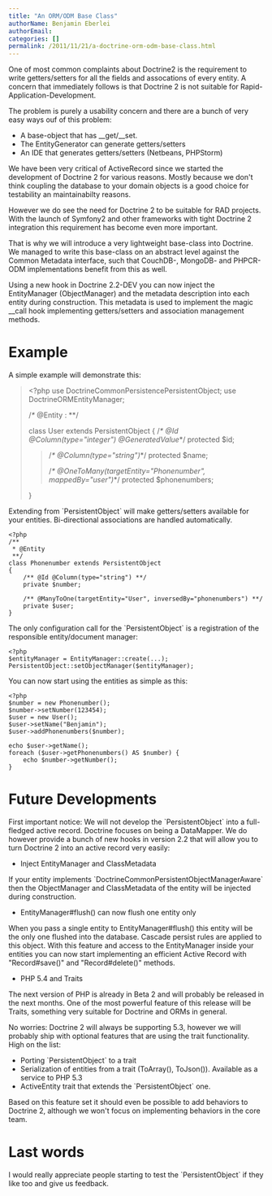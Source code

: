 ```yaml
---
title: "An ORM/ODM Base Class"
authorName: Benjamin Eberlei
authorEmail:
categories: []
permalink: /2011/11/21/a-doctrine-orm-odm-base-class.html
---
```

One of most common complaints about Doctrine2 is the requirement to
write getters/setters for all the fields and assocations of every
entity. A concern that immediately follows is that Doctrine 2 is not
suitable for Rapid-Application-Development.

The problem is purely a usability concern and there are a bunch of very
easy ways ouf of this problem:

-   A base-object that has \_\_get/\_\_set.
-   The EntityGenerator can generate getters/setters
-   An IDE that generates getters/setters (Netbeans, PHPStorm)

We have been very critical of ActiveRecord since we started the
development of Doctrine 2 for various reasons. Mostly because we don't
think coupling the database to your domain objects is a good choice for
testability an maintainabilty reasons.

However we do see the need for Doctrine 2 to be suitable for RAD
projects. With the launch of Symfony2 and other frameworks with tight
Doctrine 2 integration this requirement has become even more important.

That is why we will introduce a very lightweight base-class into
Doctrine. We managed to write this base-class on an abstract level
against the Common Metadata interface, such that CouchDB-, MongoDB- and
PHPCR-ODM implementations benefit from this as well.

Using a new hook in Doctrine 2.2-DEV you can now inject the
EntityManager (ObjectManager) and the metadata description into each
entity during construction. This metadata is used to implement the magic
\_\_call hook implementing getters/setters and association management
methods.

Example
=======

A simple example will demonstrate this:

> \<?php use DoctrineCommonPersistencePersistentObject; use
> DoctrineORMEntityManager;
>
> /*\** @Entity
> :   \*\*/
>
> class User extends PersistentObject { /*\* @Id @Column(type="integer")
> @GeneratedValue*\*/ protected \$id;
>
> > /*\* @Column(type="string")*\*/ protected \$name;
> >
> > /*\* @OneToMany(targetEntity="Phonenumber", mappedBy="user")*\*/
> > protected \$phonenumbers;
>
> }

Extending from \`PersistentObject\` will make getters/setters available
for your entities. Bi-directional associations are handled
automatically.

~~~~ {.sourceCode .php}
<?php
/**
 * @Entity
 **/
class Phonenumber extends PersistentObject
{
    /** @Id @Column(type="string") **/
    private $number;

    /** @ManyToOne(targetEntity="User", inversedBy="phonenumbers") **/
    private $user;
}
~~~~

The only configuration call for the \`PersistentObject\` is a
registration of the responsible entity/document manager:

~~~~ {.sourceCode .php}
<?php
$entityManager = EntityManager::create(...);
PersistentObject::setObjectManager($entityManager);
~~~~

You can now start using the entities as simple as this:

~~~~ {.sourceCode .php}
<?php
$number = new Phonenumber();
$number->setNumber(123454);
$user = new User();
$user->setName("Benjamin");
$user->addPhonenumbers($number);

echo $user->getName();
foreach ($user->getPhonenumbers() AS $number) {
    echo $number->getNumber();
}
~~~~

Future Developments
===================

First important notice: We will not develop the \`PersistentObject\`
into a full-fledged active record. Doctrine focuses on being a
DataMapper. We do however provide a bunch of new hooks in version 2.2
that will allow you to turn Doctrine 2 into an active record very
easily:

-   Inject EntityManager and ClassMetadata

If your entity implements \`DoctrineCommonPersistentObjectManagerAware\`
then the ObjectManager and ClassMetadata of the entity will be injected
during construction.

-   EntityManager\#flush() can now flush one entity only

When you pass a single entity to EntityManager\#flush() this entity will
be the only one flushed into the database. Cascade persist rules are
applied to this object. With this feature and access to the
EntityManager inside your entities you can now start implementing an
efficient Active Record with "Record\#save()" and "Record\#delete()"
methods.

-   PHP 5.4 and Traits

The next version of PHP is already in Beta 2 and will probably be
released in the next months. One of the most powerful feature of this
release will be Traits, something very suitable for Doctrine and ORMs in
general.

No worries: Doctrine 2 will always be supporting 5.3, however we will
probably ship with optional features that are using the trait
functionality. High on the list:

-   Porting \`PersistentObject\` to a trait
-   Serialization of entities from a trait (ToArray(), ToJson()).
    Available as a service to PHP 5.3
-   ActiveEntity trait that extends the \`PersistentObject\` one.

Based on this feature set it should even be possible to add behaviors to
Doctrine 2, although we won't focus on implementing behaviors in the
core team.

Last words
==========

I would really appreciate people starting to test the
\`PersistentObject\` if they like too and give us feedback.

